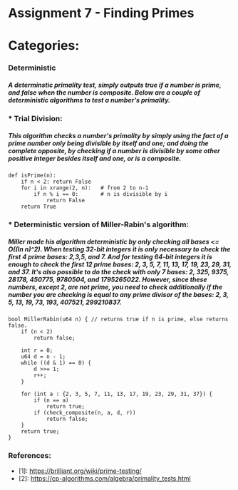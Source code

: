 # Assignment 7 - Finding Primes
# Categories:

### Deterministic
##### A determinstic primality test, simply outputs true if a number is prime, and false when the number is composite. Below are a couple of deterministic algorithms to test a number's primality.
###     * Trial Division:
##### This algorithm checks a number's primality by simply using the fact of a prime number only being divisible by itself and one; and doing the complete opposite, by checking if a number is divisible by some other positive integer besides itself and one, or is a composite.
####
```
def isPrime(n):
    if n < 2: return False
    for i in xrange(2, n):   # from 2 to n-1
        if n % i == 0:       # n is divisible by i
            return False
    return True
```
###     * Deterministic version of Miller-Rabin's algorithm:
##### Miller made his algorithm deterministic by only checking all bases <= *O*((ln n)^2). When testing 32-bit integers it is only necessary to check the first 4 prime bases: 2,3,5, and 7. And for testing 64-bit integers it is enough to check the first 12 prime bases: 2, 3, 5, 7, 11, 13, 17, 19, 23, 29, 31, and 37. It's also possible to do the check with only 7 bases: 2, 325, 9375, 28178, 450775, 9780504, and 1795265022. However, since these numbers, except 2, are not prime, you need to check additionally if the number you are checking is equal to any prime divisor of the bases: 2, 3, 5, 13, 19, 73, 193, 407521, 299210837.
####
```
bool MillerRabin(u64 n) { // returns true if n is prime, else returns false.
    if (n < 2)
        return false;

    int r = 0;
    u64 d = n - 1;
    while ((d & 1) == 0) {
        d >>= 1;
        r++;
    }

    for (int a : {2, 3, 5, 7, 11, 13, 17, 19, 23, 29, 31, 37}) {
        if (n == a)
            return true;
        if (check_composite(n, a, d, r))
            return false;
    }
    return true;
}
```
### References:
- <a id="1">[1]</a>: https://brilliant.org/wiki/prime-testing/
- <a id="2">[2]</a>: https://cp-algorithms.com/algebra/primality_tests.html
